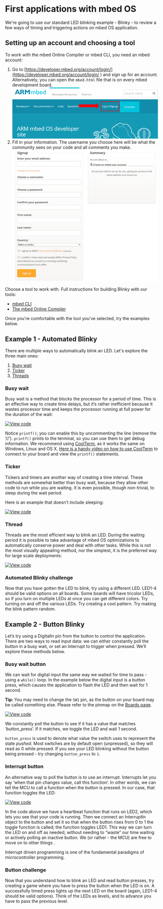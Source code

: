 # First applications with mbed OS

We're going to use our standard LED blinking example - Blinky - to review a few ways of timing and triggering actions on mbed OS application.

## Setting up an account and choosing a tool

To work with the mbed Online Compiler or mbed CLI, you need an mbed account:

1. Go to [https://developer.mbed.org/account/login/](https://developer.mbed.org/account/login/ ) and sign up for an account. Alternatively, you can open the `mbed.html` file that is on every mbed development board. 
    <span class="images">![](img/image05.png)</span>
1. Fill in your information. The username you choose here will be what the community sees on your code and all comments you make.
    <span class="images">![](img/image01.png)</span>

Choose a tool to work with. Full instructions for building Blinky with our tools:

* [mbed CLI](https://docs.mbed.com/docs/mbed-os-handbook/en/5.1/getting_started/blinky_cli/)
* [The mbed Online Compiler](https://docs.mbed.com/docs/mbed-os-handbook/en/5.1/getting_started/blinky_compiler/)

Once you're comfortable with the tool you've selected, try the examples below.

## Example 1 - Automated Blinky
There are multiple ways to automatically blink an LED. Let's explore the three main ones:

1. [Busy wait](#busy-wait)
1. [Ticker](#ticker)
1. [Threads](#thread) 

### Busy wait
Busy wait is a method that blocks the processor for a period of time. This is an effective way to create time delays, but it’s rather inefficient because it wastes processor time and keeps the processor running at full power for the duration of the wait:

[![View code](https://www.mbed.com/embed/?url=https://developer.mbed.org/teams/mbed-Workshops/code/Workshop-1-Example-1/)](https://developer.mbed.org/teams/mbed-Workshops/code/Workshop-1-Example-1/file/tip/main.cpp)

Notice `printf()`; you can enable this by uncommenting the line (remove the ‘//’). `printf()` prints to the terminal, so you can use them to get debug information. We recommend using [CoolTerm](http://freeware.the-meiers.org/), as it works the same on Windows, Linux and OS X. [Here is a handy video on how to use CoolTerm](https://www.youtube.com/watch?v=jAMTXK9HjfU) to connect to your board and view the `printf()` statements. 

### Ticker 
Tickers and timers are another way of creating a time interval. These methods are somewhat better than busy wait, because they allow other code to run while you are waiting. It is even possible, though non-trivial, to sleep during the wait period.

Here is an example that doesn't include sleeping:

[![View code](https://www.mbed.com/embed/?url=https://developer.mbed.org/teams/mbed-Workshops/code/Workshop-1-Example-2/)](https://developer.mbed.org/teams/mbed-Workshops/code/Workshop-1-Example-2/file/tip/main.cpp)

### Thread 
Threads are the most efficient way to blink an LED. During the waiting period it is possible to take advantage of mbed OS optimizations to automatically conserve power and deal with other tasks. While this is not the most visually appealing method, nor the simplest, it is the preferred way for large scale deployments:

[![View code](https://www.mbed.com/embed/?url=https://developer.mbed.org/teams/mbed-Workshops/code/Workshop-1-Example-3/)](https://developer.mbed.org/teams/mbed-Workshops/code/Workshop-1-Example-3/file/tip/main.cpp)

### Automated Blinky challenge
Now that you have gotten the LED to blink, try using a different LED. LED1-4 should be valid options on all boards. Some boards will have tricolor LEDs, so if you turn on multiple LEDs at once you can get different colors. Try turning on and off the various LEDs. Try creating a cool pattern. Try making the blink pattern random. 

## Example 2 - Button Blinky
Let’s try using a DigitalIn pin from the button to control the application. There are two ways to read input data: we can either constantly poll the button in a busy wait, or set an interrupt to trigger when pressed. We’ll explore these methods below. 

### Busy wait button
We can wait for digital input the same way we waited for time to pass - using a `while()` loop. In the example below the digital input is a button press, which causes the application to flash the LED and then wait for 1 second. 

<span class="tips">**Tip:** You may need to change the `SW1` pin, as the button on your board may be called something else. Please refer to the pinmap on the [Boards page](https://developer.mbed.org/platforms/). </span>

[![View code](https://www.mbed.com/embed/?url=https://developer.mbed.org/teams/mbed-Workshops/code/Workshop-1-Example-4/)](https://developer.mbed.org/teams/mbed-Workshops/code/Workshop-1-Example-4/file/tip/main.cpp)

We constantly poll the button to see if it has a value that matches ‘button_press’. If it matches, we toggle the LED and wait 1 second. 

`button_press` is used to denote what value the switch uses to represent the state *pushed*. Most switches are by default open (unpressed), so they will read as 0 while pressed. If you see your LED blinking without the button being pressed - try changing `button_press` to `1`.


### Interrupt button
An alternative way to poll the button is to use an interrupt. Interrupts let you say ‘when that pin changes value, call this function’. In other words, we can tell the MCU to call a function when the button is pressed. In our case, that function toggles the LED: 

[![View code](https://www.mbed.com/embed/?url=https://developer.mbed.org/teams/mbed-Workshops/code/Workshop-1-Example-5/)](https://developer.mbed.org/teams/mbed-Workshops/code/Workshop-1-Example-5/file/tip/main.cpp)

In the code above we have a heartbeat function that runs on LED2, which lets you see that your code is running. Then we connect an InterruptIn object to the button and set it so that when the button rises from 0 to 1 the toggle function is called; the function toggles LED1. This way we can turn the LED on and off as needed, without needing to “waste” our time waiting or actively polling an inactive button. We (or rather - the MCU) are free to move on to other things . 

Interrupt driven programming is one of the fundamental paradigms of microcontroller programming. 

### Button challenge
Now that you understand how to blink an LED and read button presses, try creating a game where you have to press the button when the LED is on. A successfully timed press lights up the next LED on the board (again, LED1-4 should be valid options). Think of the LEDs as levels, and to advance you have to pass the previous level. 

